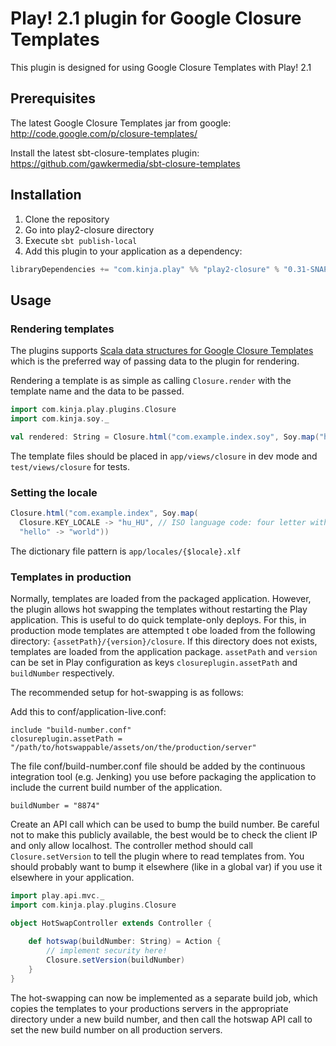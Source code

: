 # Play! 2.1 plugin for Google Closure Templates

This plugin is designed for using Google Closure Templates with Play! 2.1

## Prerequisites

The latest Google Closure Templates jar from google: http://code.google.com/p/closure-templates/

Install the latest sbt-closure-templates plugin: https://github.com/gawkermedia/sbt-closure-templates

## Installation

1. Clone the repository
2. Go into play2-closure directory
3. Execute `sbt publish-local`
4. Add this plugin to your application as a dependency:

```scala
libraryDependencies += "com.kinja.play" %% "play2-closure" % "0.31-SNAPSHOT"
```

## Usage

### Rendering templates

The plugins supports [Scala data structures for Google Closure Templates](https://github.com/gawkermedia/soy) which is
the preferred way of passing data to the plugin for rendering.

Rendering a template is as simple as calling `Closure.render` with the template name and the data to be passed.

```scala
import com.kinja.play.plugins.Closure
import com.kinja.soy._

val rendered: String = Closure.html("com.example.index.soy", Soy.map("hello" -> "world"))
```

The template files should be placed in `app/views/closure` in dev mode and `test/views/closure` for tests.

### Setting the locale

```scala
Closure.html("com.example.index", Soy.map(
  Closure.KEY_LOCALE -> "hu_HU", // ISO language code: four letter with underscore
  "hello" -> "world"))
```

The dictionary file pattern is `app/locales/{$locale}.xlf`

### Templates in production

Normally, templates are loaded from the packaged application. However, the plugin allows hot swapping the templates
without restarting the Play application. This is useful to do quick template-only deploys. For this, in production
mode templates are attempted t obe loaded from the following directory: `{assetPath}/{version}/closure`. If this
directory does not exists, templates are loaded from the application package. `assetPath` and `version` can be set in
Play configuration as keys `closureplugin.assetPath` and `buildNumber` respectively.

The recommended setup for hot-swapping is as follows:

Add this to conf/application-live.conf:

```
include "build-number.conf"
closureplugin.assetPath = "/path/to/hotswappable/assets/on/the/production/server"
```

The file conf/build-number.conf file should be added by the continuous integration tool (e.g. Jenking) you use before
packaging the application to include the current build number of the application.

```
buildNumber = "8874"
```

Create an API call which can be used to bump the build number. Be careful not to make this publicly available, the best
would be to check the client IP and only allow localhost. The controller method should call `Closure.setVersion` to tell
the plugin where to read templates from. You should probably want to bump it elsewhere (like in a global var) if you
use it elsewhere in your application.

```scala
import play.api.mvc._
import com.kinja.play.plugins.Closure

object HotSwapController extends Controller {
	
	def hotswap(buildNumber: String) = Action {
		// implement security here!
		Closure.setVersion(buildNumber)
	}
}
```

The hot-swapping can now be implemented as a separate build job, which copies the templates to your productions servers
in the appropriate directory under a new build number, and then call the hotswap API call to set the new build number
on all production servers.
